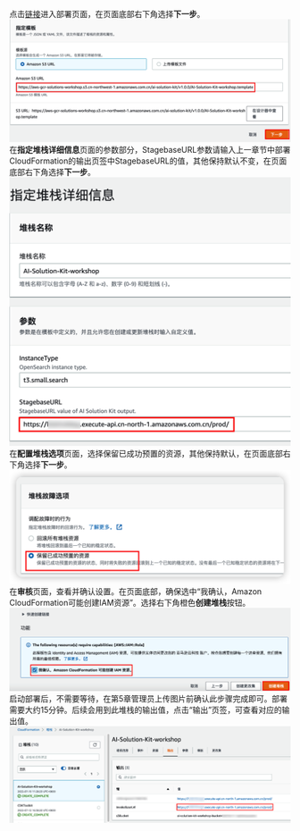 点击[链接](https://cn-north-1.console.amazonaws.cn/cloudformation/home?region=cn-north-1#/stacks/create/template?stackName=AI-Solution-Kit-workshop&templateURL=https://aws-gcr-solutions-workshop.s3.cn-northwest-1.amazonaws.com.cn/ai-solution-kit/v1.0.0/AI-Solution-Kit-workshop.template)进入部署页面，在页面底部右下角选择**下一步**。
![](images/deploy-workshop-backend-1.png)
在**指定堆栈详细信息**页面的参数部分，StagebaseURL参数请输入上一章节中部署CloudFormation的输出页签中StagebaseURL的值，其他保持默认不变，在页面底部右下角选择**下一步**。
![](images/deploy-workshop-backend-2.png)
在**配置堆栈选项**页面，选择保留已成功预置的资源，其他保持默认，在页面底部右下角选择**下一步**。
![](images/deploy-workshop-backend-3.png)
在**审核**页面，查看并确认设置。在页面底部，确保选中“我确认，Amazon CloudFormation可能创建IAM资源”。选择右下角橙色**创建堆栈**按钮。
![](images/deploy-workshop-backend-4.png)
启动部署后，不需要等待，在第5章管理员上传图片前确认此步骤完成即可。部署需要大约15分钟。后续会用到此堆栈的输出值，点击“输出”页签，可查看对应的输出值。
![](images/deploy-workshop-backend-5.png)